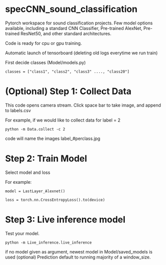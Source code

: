 # specCNN_sound_classification
Pytorch workspace for sound classification projects. Few model options available, including a standard CNN Classifier, Pre-trained AlexNet, Pre-trained ResNet50, and other standard architectures.

Code is ready for cpu or gpu training.

Automatic launch of tensorboard (deleting old logs everytime we run train)

First decide classes (Model/models.py)
```
classes = ["class1", "class2", "class3" ...., "class20"]
```

# (Optional) Step 1: Collect Data
This code opens camera stream. Click space bar to take image, and append to labels.csv

For example, if we would like to collect data for label = 2
```
python -m Data.collect -c 2 
```
code will name the images label_#perclass.jpg

# Step 2: Train Model

Select model and loss

For example:
```
model = LastLayer_Alexnet()
```
```
loss = torch.nn.CrossEntropyLoss().to(device)
```
# Step 3: Live inference model

Test your model. 

```
python -m Live_inference.live_inference 
```

if no model given as argument, newest model in Model/saved_models is used
(optional) Prediction default to running majority of a window_size.
